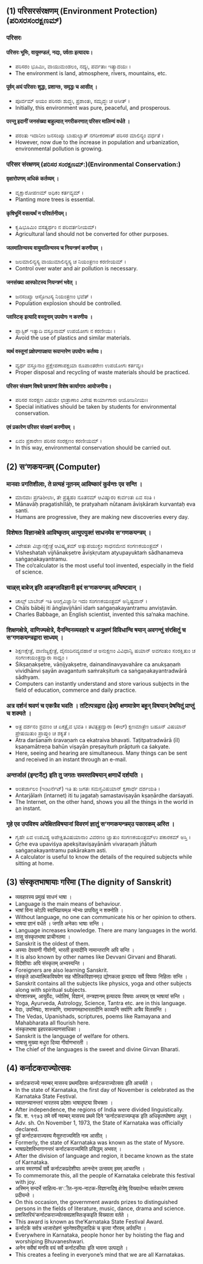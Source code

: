 ## (1) परिसरसंरक्षणम् (Environment Protection) (ಪರಿಸರಸಂರಕ್ಷಣಮ್)
### परिसरः  
#### परिसरः भूमिः, वायुमण्डलं, नद्यः, पर्वताः इत्यादयः। 
* ಪರಿಸರಂ ಭೂಮಿಃ, ವಾಯುಮಂಡಲಂ, ನದ್ಯಃ, ಪರ್ವತಾಃ ಇತ್ಯಾದಯಃ ।
* The environment is land, atmosphere, rivers, mountains, etc.

#### पूर्वम्‌ अयं परिसरः शुद्धः, प्रशान्तः, समृद्धः च आसीत्‌ । 
* ಪೂರ್ವಮ್ ಅಯಂ ಪರಿಸರಃ ಶುದ್ಧಃ, ಪ್ರಶಾಂತಃ, ಸಮೃದ್ಧಃ ಚ ಆಸೀತ್ ।
* Initially, this environment was pure, peaceful, and prosperous.
  
#### परन्तु इदानीं जनसंख्या बाहुल्यात्‌ नगरीकरणात्‌ परिसर मालिन्यं वर्धते ।
* ಪರಂತು ಇದಾನೀಂ ಜನಸಂಖ್ಯಾ ಬಾಹುಲ್ಯಾತ್ ನಗರೀಕರಣಾತ್ ಪರಿಸರ ಮಾಲಿನ್ಯಂ ವರ್ಧತೆ ।
* However, now due to the increase in population and urbanization, environmental pollution is growing.

### परिसर संरक्षणम्‌ (ಪರಿಸರ ಸಂರಕ್ಷಣಮ್‌:)(Environmental Conservation:)

#### वृक्षारोपणम्‌ अधिकं कर्तव्यम्‌ । 
* ವೃಕ್ಷಾರೋಪಣಮ್‌ ಅಧಿಕಂ ಕರ್ತವ್ಯಮ್‌ ।
* Planting more trees is essential.

#### कृषिभूमिं वसत्यर्थं न परिवर्तनीयम्‌। 
* ಕೃಷಿಭೂಮಿಂ ವಸತ್ಯರ್ಥಂ ನ ಪರಿವರ್ತನೀಯಮ್‌।
* Agricultural land should not be converted for other purposes.

#### जलमालिन्यस्य वायुमालिन्यस्य च नियन्त्रणं करणीयम्‌ । 
* ಜಲಮಾಲಿನ್ಯಸ್ಯ ವಾಯುಮಾಲಿನ್ಯಸ್ಯ ಚ ನಿಯಂತ್ರಣಂ ಕರಣೀಯಮ್‌ ।
* Control over water and air pollution is necessary.

#### जनसंख्या आस्फोटस्य नियन्त्रणं भवेत्‌ । 
* ಜನಸಂಖ್ಯಾ ಆಸ್ಫೋಟಸ್ಯ ನಿಯಂತ್ರಣಂ ಭವೆತ್‌ ।
* Population explosion should be controlled.

#### प्लास्टिक्‌ इत्यादि वस्तूनाम्‌ उपयोगः न करणीयः । 
* ಪ್ಲಾಸ್ಟಿಕ್‌ ಇತ್ಯಾದಿ ವಸ್ತೂನಾಮ್‌ ಉಪಯೋಗಃ ನ ಕರಣೀಯಃ ।
* Avoid the use of plastics and similar materials.

#### व्यर्थ वस्तूनां प्रक्षेपणापक्षया रूपान्तरेण उपयोगः कर्तव्यः। 
* ವ್ಯರ್ಥ ವಸ್ತೂನಾಂ ಪ್ರಕ್ಷೇಪಣಾಪಕ್ಷಯಾ ರೂಪಾಂತರೇಣ ಉಪಯೋಗಃ ಕರ್ತವ್ಯಃ।
* Proper disposal and recycling of waste materials should be practiced.

#### परिसर संरक्षण विषये छात्राणां विशेष कार्यागारः आयोजनीयः। 
* ಪರಿಸರ ಸಂರಕ್ಷಣ ವಿಷಯೇ ಛಾತ್ರಾಣಾಂ ವಿಶೇಷ ಕಾರ್ಯಾಗಾರಃ ಆಯೋಜನೀಯಃ।
* Special initiatives should be taken by students for environmental conservation.

#### एवं प्रकारेण परिसर संरक्षणं करणीयम्‌ ।
* ಏವಂ ಪ್ರಕಾರೇಣ ಪರಿಸರ ಸಂರಕ್ಷಣಂ ಕರಣೀಯಮ್‌ ।  
* In this way, environmental conservation should be carried out.

## (2) स‘णकयन्त्रम् (Computer)
### मानवाः प्रगतिशीलाः, ते प्रत्यहं नूतनम् आविष्कारं कुर्वन्तः एव सन्ति । 
* ಮಾನವಾಃ ಪ್ರಗತಿಶೀಲಾಃ, ತೇ ಪ್ರತ್ಯಹಂ ನೂತನಮ್ ಆವಿಷ್ಕಾರಂ ಕುರ್ವಂತಃ ಏವ ಸಂತಿ ।
* Mānavāḥ pragatishīlāḥ, te pratyahaṁ nūtanam āviṣkāraṁ kurvantaḥ eva santi.
* Humans are progressive, they are making new discoveries every day.
###  विशेषतः विज्ञानक्षेत्रे आविष्कृतम् अत्युपयुक्तं साधनमेव स‘गणकयन्त्रम् ।
* ವಿಶೇಷತಃ ವಿಜ್ಞಾನಕ್ಷೇತ್ರೆ ಆವಿಷ್ಕೃತಮ್ ಅತ್ಯುಪಯುಕ್ತಂ ಸಾಧನಮೇವ ಸಂಗಣಕಯಂತ್ರಮ್ ।
* Visheshatah vijñānakṣetre āviṣkṛutam atyupayuktaṁ sādhanameva saṅgaṇakayantramu.
* The co‘calculator is the most useful tool invented, especially in the field of science.
###  चाल्र्स् बाबेज् इति आङ्ग्लविज्ञानी इदं स‘णकयन्त्रम् अन्विष्टवान् ।
* ಚಾಲ್ಸ್ ಬಾಬೇಜ್ ಇತಿ ಆಂಗ್ಲವಿಜ್ಞಾನೀ ಇದಂ ಸಂಗಣಕಯಂತ್ರಮ್ ಅನ್ವಿಷ್ಟವಾನ್ ।
* Chāls bābēj iti āṅglavijñānī idaṁ saṅgaṇakayantramu anviṣṭavān.
* Charles Babbage, an English scientist, invented this sa‘naka machine.
###  शिक्षणक्षेत्रे, वाणिज्यक्षेत्रे, दैनन्दिनव्यवहारे च अनुक्षणं विविधान्वि षयान् अवगन्तुं संरक्षितुं च स‘गणकयन्त्रद्वारा साध्यम् । 
* ಶಿಕ್ಷಣಕ್ಷೇತ್ರೆ, ವಾಣಿಜ್ಯಕ್ಷೇತ್ರೆ, ದೈನಂದಿನವ್ಯವಹಾರೆ ಚ ಅನುಕ್ಷಣಂ ವಿವಿಧಾನ್ವಿ ಷಯಾನ್ ಅವಗಂತುಂ ಸಂರಕ್ಷಿತುಂ ಚ ಸಂಗಣಕಯಂತ್ರದ್ವಾರಾ ಸಾಧ್ಯಂ । 
* Śikṣaṇakṣetre, vāṇijyakṣetre, dainandinavyavahāre ca anukṣaṇaṁ vividhānvi ṣayān avagantuṁ saṁrakṣituṁ ca saṅgaṇakayantradwārā sādhyam.
* Computers can instantly understand and store various subjects in the field of education, commerce and daily practice.
###  अत्र दर्शनं श्रवणं च एकत्रैव भवति । तटित्पत्रद्वारा (ईेल्) क्षणमात्रेण बहून् विषयान् प्रेषयितुं प्राप्तुं च शक्यते । 
* ಅತ್ರ ದರ್ಶನಂ ಶ್ರವಣಂ ಚ ಏಕತ್ರೈವ ಭವತಿ । ತಟಿತ್ಪತ್ರದ್ವಾರಾ (ಈಲ್) ಕ್ಷಣಮಾತ್ರೆಣ ಬಹೂನ್ ವಿಷಯಾನ್ ಪ್ರೇಷಯಿತುಂ ಪ್ರಾಪ್ತುಂ ಚ ಶಕ್ಯತೆ । 
* Atra darśanaṁ śravaṇaṁ ca ekatraiva bhavati. Taṭitpatradwārā (īl) kṣaṇamātreṇa bahūn viṣayān preṣayituṁ prāptuṁ ca śakyate.
* Here, seeing and hearing are simultaneous. Many things can be sent and received in an instant through an e-mail.
###  अन्तर्जालं (इन्टर्नेट्) इति तु जगतः समस्तविषयान् क्षणार्धे दर्शयति । 
* ಅಂತರ್ಜಾಲಂ (ಇಂಟರ್ನೆಟ್) ಇತಿ ತು ಜಗತಃ ಸಮಸ್ತವಿಷಯಾನ್ ಕ್ಷಣಾರ್ಧೆ ದರ್ಶಯತಿ । 
* Antarjālaṁ (intarnet) iti tu jagataḥ samastaviṣayān kṣaṇārdhe darśayati.
* The Internet, on the other hand, shows you all the things in the world in an instant.
###  गृहे एव उपविश्य अपेक्षितविषयानां विवरणं ज्ञातुं स‘गणकयन्त्रम्उ पकारकम् अस्ति ।
* ಗೃಹೇ ಏವ ಉಪವಿಶ್ಯ ಅಪೇಕ್ಷಿತವಿಷಯಾನಾಂ ವಿವರಣಂ ಜ್ಞಾತುಂ ಸಂಗಣಕಯಂತ್ರಮ್ಉ ಪಕಾರಕಮ್ ಅಸ್ತಿ ।
* Gṛhe eva upaviśya apekṣitaviṣayānāṁ vivaraṇaṁ jñātuṁ saṅgaṇakayantramu pakārakam asti.
* A calculator is useful to know the details of the required subjects while sitting at home.

## (3) संस्कृतभाषायाः गरिमा (The dignity of Sanskrit)
* व्यवहारस्य प्रमुखं साधनं भाषा ।
* Language is the main means of behaviour.
* भाषां विना कोऽपि स्वाभिप्रायम्अ न्येभ्यः प्रापयितु् न शक्नोति ।
* Without language, no one can communicate his or her opinion to others.
* भाषया ज्ञानं वर्धते । जगति अनेकाः भाषाः सन्ति ।
* Language increases knowledge. There are many languages in the world.
* तासु संस्कृतभाषा प्राचीनतमा ।
* Sanskrit is the oldest of them.
* अस्याः देववाणी गीर्वाणी, भारती इत्यादीनि नामान्तराणि अपि सन्ति ।
* It is also known by other names like Devvani Girvani and Bharati.
* विदेशीयाः अपि संस्कृतम् अभ्यस्यन्ति ।
* Foreigners are also learning Sanskrit.
* संस्कृते आध्यात्मिकविषयेण सह भौतिकविज्ञानम्उ द्योगकला इत्यादयः सर्वे विषयाः निहिताः सन्ति ।
* Sanskrit contains all the subjects like physics, yoga and other subjects along with spiritual subjects.
* योगशास्त्रम्, आयुर्वेदः, ज्योतिषं, विज्ञानं, तन्त्रज्ञानम् इत्यादयः विषयाः अस्याम् एव भाषायां सन्ति ।
* Yoga, Ayurveda, Astrology, Science, Tantra etc. are in this language.
* वेदाः, उपनिषदः, शास्त्राणि, रामायणमहाभारतादीनि काव्यानि सर्वाणि अत्रैव विलसन्ति ।
* The Vedas, Upanishads, scriptures, poems like Ramayana and Mahabharata all flourish here.
* संस्कृतभाषा इहपरकल्याणसाधिका ।
* Sanskrit is the language of welfare for others.
* भाषासु मुख्या मधुरा दिव्या गीर्वाणभारती ।
* The chief of the languages is the sweet and divine Girvan Bharati.

## (4) कर्नाटकराज्योत्सवः
* कर्नाटकराज्ये नवम्बर् मासस्य प्रथमदिवसः कर्नाटकराज्योत्सवः इति आचर्यते ।
* In the state of Karnataka, the first day of November is celebrated as the Karnataka State Festival.
* स्वातन्त्र्यानन्तरं भारतस्य प्रदेशाः भाषादृष्ट्या विभक्ताः ।
* After independence, the regions of India were divided linguistically.
* क्रि. श. १९७३ तमे वर्षे नवम्बर् मासस्य प्रथमे दिने ‘कर्नाटकराज्यम्ङ्क इति अधिकृतघोषणा अभूत् ।
* Adv. sh. On November 1, 1973, the State of Karnataka was officially declared.
* पूर्वं कर्नाटकराज्यस्य मैसूरुराज्यमिति नाम आसीत् ।
* Formerly, the state of Karnataka was known as the state of Mysore.
* भाषाप्रदेशविभागानन्तरं कर्नाटकराज्यमिति प्रसिद्धम् अभवत् ।
* After the division of language and region, it became known as the state of Karnataka.
* अस्य स्मरणार्थं सर्वे कर्नाटकप्रदेशीयाः आनन्देन उत्सवम् इमम् आचरन्ति ।
* To commemorate this, all the people of Karnataka celebrate this festival with joy.
* अस्मिन् सन्दर्भे साहित्य-स‘ीत-नृत्य-नाटक-विज्ञानादिषु क्षेत्रेषु विख्यातेभ्यः सर्वकारेण प्रशस्तयः प्रदीयन्ते ।
* On this occasion, the government awards prizes to distinguished persons in the fields of literature, music, dance, drama and science.
* प्रशस्तिरियं‘कर्नाटकराज्योत्सवप्रशस्तिःङ्कइति विख्याता वर्तते ।
* This award is known as the‘Karnataka State Festival Award.
* कर्नाटके सर्वत्र ध्वजारोहणं भुवनेश्वरीपूजादिकं च कृत्वा गौरवम् अर्पयन्ति ।
* Everywhere in Karnataka, people honor her by hoisting the flag and worshiping Bhuvaneshwari.
* अनेन सर्वेषां मनसि वयं सर्वे कर्नाटकीयाः इति भावना उत्पद्यते ।
* This creates a feeling in everyone’s mind that we are all Karnatakas.



